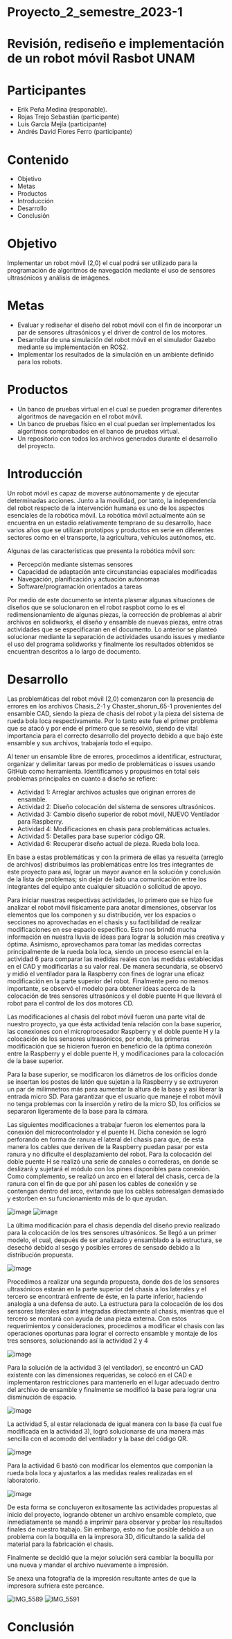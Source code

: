 # Proyecto_2_semestre_2023-1
# Revisión, rediseño e implementación de un robot móvil Rasbot UNAM

# Participantes
- Erik Peña Medina (responable).
- Rojas Trejo Sebastián (participante)
- Luis García Mejía (participante)
- Andrés David Flores Ferro (participante)

# Contenido
- Objetivo
- Metas
- Productos
- Introducción
- Desarrollo
- Conclusión

# Objetivo

Implementar un robot móvil (2,0) el cual podrá ser utilizado para la programación de algoritmos de navegación mediante el uso de sensores ultrasónicos y análisis de imágenes.

# Metas

- Evaluar y rediseñar el diseño del robot móvil con el fin de incorporar un par de sensores ultrasónicos y el driver de control de los motores. 
- Desarrollar de una simulación del robot móvil en el simulador Gazebo mediante su implementación en ROS2.
- Implementar los resultados de la simulación en un ambiente definido para los robots.

# Productos

- Un banco de pruebas virtual en el cual se pueden programar diferentes algoritmos de navegación en el robot móvil. 
- Un banco de pruebas físico en el cual puedan ser implementados los algoritmos comprobados en el banco de pruebas virtual.
- Un repositorio con todos los archivos generados durante el desarrollo del proyecto.

# Introducción
Un robot móvil es capaz de moverse autónomamente y de ejecutar determinadas acciones. Junto a la movilidad, por tanto, la independencia del robot respecto de la intervención humana es uno de los aspectos esenciales de la robótica móvil.
La robótica móvil actualmente aún se encuentra en un estadio relativamente temprano de su desarrollo, hace varios años que se utilizan prototipos y productos en serie en diferentes sectores como en el transporte, la agricultura, vehículos autónomos, etc.

Algunas de las características que presenta la robótica móvil son:
- Percepción mediante sistemas sensores
- Capacidad de adaptación ante circunstancias espaciales modificadas
- Navegación, planificación y actuación autónomas
- Software/programación orientados a tareas 

Por medio de este documento se intenta plasmar algunas situaciones de diseños que se solucionaron en el robot raspbot como lo es el redimensionamiento de algunas piezas, la corrección de problemas al abrir archivos en solidworks, el diseño y ensamble de nuevas piezas, entre otras actividades que se especificaran en el documento.
Lo anterior se planteó solucionar mediante la separación de actividades usando issues y mediante el uso del programa solidworks y finalmente los resultados obtenidos se encuentran descritos a lo largo de documento.



# Desarrollo

Las problemáticas del robot móvil (2,0) comenzaron con la presencia de errores en los archivos Chasis_2-1 y Chaster_shorun_65-1 provenientes del ensamble CAD, siendo la pieza de chasis del robot y la pieza del sistema de rueda bola loca respectivamente. Por lo tanto este fue el primer problema que se atacó y por ende el primero que se resolvió, siendo de vital importancia para el correcto desarrollo del proyecto debido a que bajo éste ensamble y sus archivos, trabajaría todo el equipo.

Al tener un ensamble libre de errores, procedimos a identificar, estructurar, organizar y delimitar tareas por medio de problemáticas o issues usando GitHub como herramienta. Identificamos y propusimos en total seis problemas principales en cuanto a diseño se refiere:

- Actividad 1: Arreglar archivos actuales que originan errores de ensamble.
- Actividad 2: Diseño colocación del sistema de sensores ultrasónicos.
- Actividad 3: Cambio diseño superior de robot móvil, NUEVO Ventilador para Raspberry.
- Actividad 4: Modificaciones en chasis para problemáticas actuales.
- Actividad 5: Detalles para base superior código QR.
- Actividad 6: Recuperar diseño actual de pieza. Rueda bola loca.

En base a estas problemáticas y con la primera de ellas ya resuelta (arreglo de archivos) distribuimos las problemáticas entre los tres integrantes de este proyecto para así, lograr un mayor avance en la solución y conclusión de la lista de problemas; sin dejar de lado una comunicación entre los integrantes del equipo ante cualquier situación o solicitud de apoyo.

Para iniciar nuestras respectivas actividades, lo primero que se hizo fue analizar el robot móvil físicamente para anotar dimensiones, observar los elementos que los componen y su distribución, ver los espacios o secciones no aprovechadas en el chasis y su factibilidad de realizar modificaciones en ese espacio específico. Esto nos brindó mucha información en nuestra lluvia de ideas para lograr la solución más creativa y óptima. Asimismo, aprovechamos para tomar las medidas correctas principalmente de la rueda bola loca, siendo un proceso esencial en la actividad 6 para comparar las medidas reales con las medidas establecidas en el CAD y modificarlas a su valor real. De manera secundaria, se observó y midió el ventilador para la Raspberry con fines de lograr una eficaz modificación en la parte superior del robot. Finalmente pero no menos importante, se observó el modelo para obtener ideas acerca de la colocación de tres sensores ultrasónicos y el doble puente H que llevará el robot para el control de los dos motores CD.

Las modificaciones al chasis del robot móvil fueron una parte vital de nuestro proyecto, ya que ésta actividad tenía relación con la base superior, las conexiones con el microprocesador Raspberry y el doble puente H y la colocación de los sensores ultrasónicos, por ende, las primeras modificación que se hicieron fueron en beneficio de la óptima conexión entre la Raspberry y el doble puente H, y modificaciones para la colocación de la base superior.

Para la base superior, se modificaron los diámetros de los orificios donde se insertan los postes de latón que sujetan a la Raspberry y se extruyeron un par de milímnetros más para aumentar la altura de la base y así liberar la entrada micro SD. Para garantizar que el usuario que maneje el robot móvil no tenga problemas con la inserción y retiro de la micro SD, los orificios se separaron ligeramente de la base para la cámara.

Las siguientes modificaciones a trabajar fueron los elementos para la conexión del microcontrolador y el puente H. Dicha conexión se logró perforando en forma de ranura el lateral del chasis para que, de esta manera los cables que deriven de la Raspberry puedan pasar por esta ranura y no dificulte el desplazamiento del robot. Para la colocación del doble puente H se realizó una serie de canales o correderas, en donde se deslizará y sujetará el módulo con los pines disponibles para conexión. Como complemento, se realizó un arco en el lateral del chasis, cerca de la ranura con el fin de que por ahí pasen los cables de conexión y se contengan dentro del arco, evitando que los cables sobresalgan demasiado y estorben en su funcionamiento más de lo que ayudan.

![image](https://user-images.githubusercontent.com/42391642/212604274-cc207020-5077-4566-97f3-69bce967d1d6.png)
![image](https://user-images.githubusercontent.com/42391642/212604324-6934ea45-07c8-4d9e-b677-515ee8c0f8b4.png)

La última modificación para el chasis dependía del diseño previo realizado para la colocación de los tres sensores ultrasónicos. Se llegó a un primer modelo, el cual, después de ser analizado y ensamblado a la estructura, se desechó debido al sesgo y posibles errores de sensado debido a la distribución propuesta.

![image](https://user-images.githubusercontent.com/42391642/212604683-fe5890d1-6e33-4c1e-bb5c-2108b7dcf41e.png)

Procedimos a realizar una segunda propuesta, donde dos de los sensores ultrasónicos estarán en la parte superior del chasis a los laterales y el tercero se encontrará enfrente de éste, en la parte inferior, haciendo analogía a una defensa de auto. La estructura para la colocación de los dos sensores laterales estará integradas directamente al chasis, mientras que el tercero se montará con ayuda de una pieza externa. Con estos requerimientos y consideraciones, procedimos a modificar el chasis con las operaciones oportunas para lograr el correcto ensamble y montaje de los tres sensores, solucionando así la actividad 2 y 4

![image](https://user-images.githubusercontent.com/42391642/212605092-e890cfb2-9766-4a88-b0b4-de7fb43a52a3.png)

Para la solución de la actividad 3 (el ventilador), se encontró un CAD existente con las dimensiones requeridas, se colocó en el CAD e implementaron restricciones para mantenerlo en el lugar adecuado dentro del archivo de ensamble y finalmente se modificó la base para lograr una disminución de espacio.

![image](https://user-images.githubusercontent.com/42391642/212605892-d9da0a0b-eb94-4a3a-a07d-c84604dd0a06.png)

La actividad 5, al estar relacionada de igual manera con la base (la cual fue modificada en la actividad 3), logró solucionarse de una manera más sencilla con el acomodo del ventilador y la base del código QR.

![image](https://user-images.githubusercontent.com/42391642/212606318-d1f9dedf-eb36-421d-8e6d-9f46f7a7fd30.png)

Para la actividad 6 bastó con modificar los elementos que componían la rueda bola loca y ajustarlos a las medidas reales realizadas en el laboratorio.

![image](https://user-images.githubusercontent.com/42391642/212606375-01f496ec-193f-48f4-8205-17df116cdbf6.png)

De esta forma se concluyeron exitosamente las actividades propuestas al inicio del proyecto, logrando obtener un archivo ensamble completo, que inmediatamente se mandó a imprimir para observar y probar los resultados finales de nuestro trabajo. Sin embargo, esto no fue posible debido a un problema con la boquilla en la impresora 3D, dificultando la salida del material para la fabricación el chasis. 

Finalmente se decidió que la mejor solución será cambiar la boquilla por una nueva y mandar el archivo nuevamente a impresión.

Se anexa una fotografía de la impresión resultante antes de que la impresora sufriera este percance.

![IMG_5589](https://user-images.githubusercontent.com/42391642/212607940-1cbf31d9-646b-418d-8706-08bab4f79812.JPG)
![IMG_5591](https://user-images.githubusercontent.com/42391642/212607959-23c397f9-b5a9-4b56-9d2e-9c984d4c3a75.JPG)

# Conclusión

